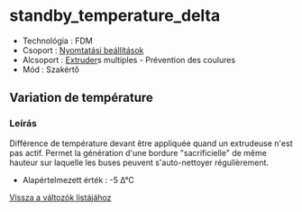 # standby\_temperature\_delta

* Technológia : FDM 
* Csoport : [Nyomtatási beállítások](../../konfig/print_settings.md)
* Alcsoport : [Extruder](../../beallitasok/printer_settings.md#extrudeuse)s multiples - Prévention des coulures
* Mód : Szakértő

## Variation de température

### Leírás

Différence de température devant être appliquée quand un extrudeuse n'est pas actif. Permet la génération d'une bordure \"sacrificielle\" de même hauteur sur laquelle les buses peuvent s'auto-nettoyer régulièrement.

* Alapértelmezett érték : -5 ∆°C

[Vissza a változók listájához](/)

